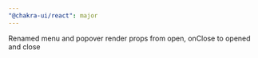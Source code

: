 ```yaml
---
"@chakra-ui/react": major
---
```


Renamed menu and popover render props from open, onClose to opened and close
